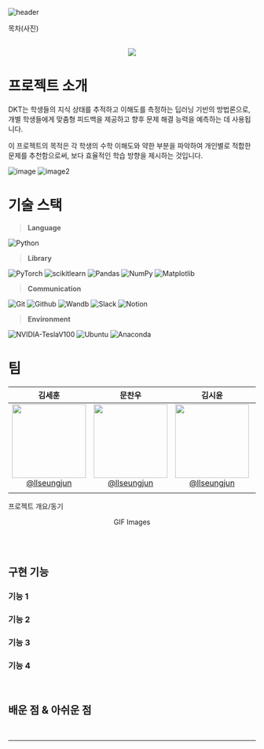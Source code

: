 ![header](https://capsule-render.vercel.app/api?type=rect&color=0080ff&height=180&section=header&text=Deep&nbsp;Knowledge&nbsp;Tracing(DKT)&%20render&fontSize=50&fontColor=FFFFFF)


목차(사진)
<p align="center">
  <br>
  <img src="./images/common/logo-sample.jpeg">
  <br>
</p>

# 프로젝트 소개

DKT는 학생들의 지식 상태를 추적하고 이해도를 측정하는 딥러닝 기반의 방법론으로, 개별 학생들에게 맞춤형 피드백을 제공하고 향후 문제 해결 능력을 예측하는 데 사용됩니다.

이 프로젝트의 목적은 각 학생의 수학 이해도와 약한 부분을 파악하여 개인별로 적합한 문제를 추천함으로써, 보다 효율적인 학습 방향을 제시하는 것입니다.

![image](https://github.com/boostcampaitech6/level2-dkt-recsys-04/assets/83867930/aa1ecc6e-8526-4729-a337-81762d4d7c76)
![image2](https://github.com/boostcampaitech6/level2-dkt-recsys-04/assets/83867930/41b0381c-43b4-4452-81b1-441a1b073d44)


# 기술 스택
> **Language**<br>

![Python](https://img.shields.io/badge/python-3670A0?style=for-the-badge&logo=python&logoColor=ffdd54)

> **Library**<br>

![PyTorch](https://img.shields.io/badge/PyTorch-%23EE4C2C.svg?style=for-the-badge&logo=PyTorch&logoColor=white)
![scikitlearn](https://img.shields.io/badge/scikitlearn-F7931E?style=for-the-badge&logo=scikitlearn&logoColor=white)
![Pandas](https://img.shields.io/badge/pandas-%23150458.svg?style=for-the-badge&logo=pandas&logoColor=white)
![NumPy](https://img.shields.io/badge/numpy-%23013243.svg?style=for-the-badge&logo=numpy&logoColor=white)
![Matplotlib](https://img.shields.io/badge/Matplotlib-%23ff0000.svg?style=for-the-badge&logo=Matplotlib&logoColor=black)

> **Communication**<br>

![Git](https://img.shields.io/badge/git-%23F05033.svg?style=for-the-badge&logo=git&logoColor=white)
![Github](https://img.shields.io/badge/GitHub-100000?style=for-the-badge&logo=github&logoColor=white)
![Wandb](https://img.shields.io/badge/Weights_&_Biases-FFBE00?style=for-the-badge&logo=WeightsAndBiases&logoColor=white)
![Slack](https://img.shields.io/badge/Slack-4A154B?style=for-the-badge&logo=slack&logoColor=white)
![Notion](https://img.shields.io/badge/Notion-000000?style=for-the-badge&logo=notion&logoColor=white)

> **Environment**<br>

![NVIDIA-TeslaV100](https://img.shields.io/badge/NVIDIA-TeslaV100-76B900?style=for-the-badge&logo=nvidia&logoColor=white)
![Ubuntu](https://img.shields.io/badge/Ubuntu-E95420?style=for-the-badge&logo=ubuntu&logoColor=white)
![Anaconda](https://img.shields.io/badge/Anaconda-44A833.svg?style=for-the-badge&logo=Anaconda&logoColor=white)

# 팀
| **김세훈** | **문찬우** | **김시윤** | **배건우** | **이승준** |
| :------: |  :------: | :------: | :------: | :------: |
| [<img src="https://avatars.githubusercontent.com/u/133944361?v=4" height=150 width=150> <br/> @llseungjun](https://github.com/warpfence) | [<img src="https://avatars.githubusercontent.com/u/133944361?v=4" height=150 width=150> <br/> @llseungjun](https://github.com/llseungjun) | [<img src="https://avatars.githubusercontent.com/u/133944361?v=4" height=150 width=150> <br/> @llseungjun](https://github.com/llseungjun) | [<img src="https://avatars.githubusercontent.com/u/83867930?v=4" height=150 width=150> <br/> @gunwoof](https://github.com/gunwoof) | [<img src="https://avatars.githubusercontent.com/u/133944361?v=4" height=150 width=150> <br/> @llseungjun](https://github.com/llseungjun) |
|  |  |  |  |  |



<p align="justify">
프로젝트 개요/동기
</p>

<p align="center">
GIF Images
</p>

<br>



<br>

## 구현 기능

### 기능 1

### 기능 2

### 기능 3

### 기능 4

<br>

## 배운 점 & 아쉬운 점

<p align="justify">

</p>

<br>




---

